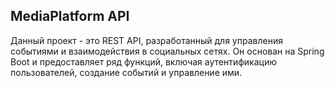 ## MediaPlatform API
Данный проект - это REST API, разработанный для управления событиями и взаимодействия в социальных сетях. Он основан на Spring Boot и предоставляет ряд функций, включая аутентификацию пользователей, создание событий и управление ими.
